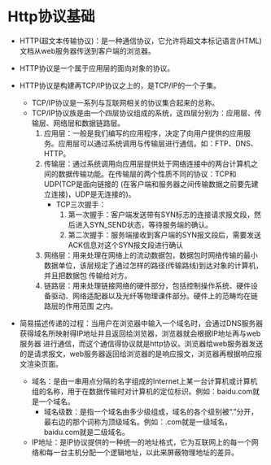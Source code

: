 # Http协议基础
- HTTP(超文本传输协议)：是一种通信协议，它允许将超文本标记语言(HTML)文档从web服务器传送到客户端的浏览器。
- HTTP协议是一个属于应用层的面向对象的协议。
- HTTP协议是构建再TCP/IP协议之上的，是TCP/IP的一个子集。
   - TCP/IP协议是一系列与互联网相关的协议集合起来的总称。
   - TCP/IP协议族是由一个四层协议组成的系统，这四层分别为：应用层、传输层、网络层和数据链路层。
      1. 应用层：一般是我们编写的应用程序，决定了向用户提供的应用服务。应用层可以通过系统调用与传输层进行通信。如：FTP、DNS、HTTP。
      2. 传输层：通过系统调用向应用层提供处于网络连接中的两台计算机之间的数据传输功能。在传输层的两个性质不同的协议：TCP和UDP(TCP是面向链接的
      (在客户端和服务器之间传输数据之前要先建立连接)，UDP是无连接的)。
         - TCP三次握手：
            1. 第一次握手：客户端发送带有SYN标志的连接请求报文段，然后进入SYN_SEND状态，等待服务端的确认。
            2. 第二次握手：服务端接收到客户端的SYN报文段后，需要发送ACK信息对这个SYN报文段进行确认
      3. 网络层：用来处理在网络上的流动数据包，数据包时网络传输的最小数据单位，该层规定了通过怎样的路径(传输路线)到达对象的计算机，并且把数据包
      传输给对方。
      4. 链路层：用来处理链接网络的硬件部分，包括控制操作系统、硬件设备驱动、网络适配器以及光纤等物理课件部分。硬件上的范畴均在链路层的作用范围
      之内。
      
- 简易描述传递的过程：当用户在浏览器中输入一个域名时，会通过DNS服务器获得域名所映射得IP地址并且返回给浏览器，浏览器就会根据IP地址再与web服务器
进行通信，而这个通信得协议就是http协议。浏览器给web服务器发送的是请求报文，web服务器返回给浏览器的是响应报文，浏览器再根据响应报文渲染页面。
   - 域名：是由一串用点分隔的名字组成的Internet上某一台计算机或计算机组的名称，用于在数据传输时对计算机的定位标识。例如：baidu.com就是一个域名。
      - 域名级数：是指一个域名由多少级组成，域名的各个级别被“.”分开，最右边的那个词称为顶级域名。例如：.com就是一级域名，baidu.com就是二级域名。
   - IP地址：是IP协议提供的一种统一的地址格式，它为互联网上的每一个网络和每一台主机分配一个逻辑地址，以此来屏蔽物理地址的差异。
